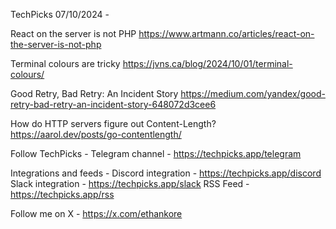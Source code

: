 TechPicks 07/10/2024 -

React on the server is not PHP
https://www.artmann.co/articles/react-on-the-server-is-not-php

Terminal colours are tricky
https://jvns.ca/blog/2024/10/01/terminal-colours/

Good Retry, Bad Retry: An Incident Story
https://medium.com/yandex/good-retry-bad-retry-an-incident-story-648072d3cee6

How do HTTP servers figure out Content-Length?
https://aarol.dev/posts/go-contentlength/

Follow TechPicks -
Telegram channel - https://techpicks.app/telegram

Integrations and feeds -
Discord integration - https://techpicks.app/discord
Slack integration - https://techpicks.app/slack
RSS Feed - https://techpicks.app/rss

Follow me on X - https://x.com/ethankore